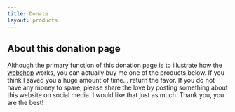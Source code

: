 ```yaml
---
title: Donate
layout: products
---
```


## About this donation page

Although the primary function of this donation page is to illustrate how the [webshop](/without-plugin/webshop) works, you can actually buy me one of the products below. If you think I saved you a huge amount of time... return the favor. If you do not have any money to spare, please share the love by posting something about this website on social media. I would like that just as much. Thank you, you are the best!